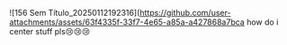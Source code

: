    ![156 Sem Título_20250112192316](https://github.com/user-attachments/assets/63f4335f-33f7-4e65-a85a-a427868a7bca
how do i center stuff pls😢😢😢
